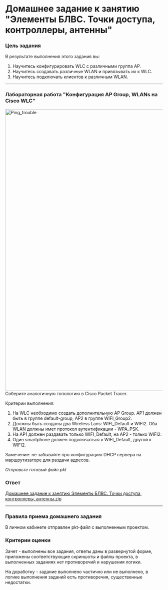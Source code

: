 # Домашнее задание к занятию "Элементы БЛВС. Точки доступа, контроллеры, антенны"

### Цель задания

В результате выполнения этого задания вы:

1) Научитесь конфигурировать WLC c различными группа AP.
2) Научитесь создавать различные WLAN и привязывать их к WLC.
3) Научитесь подключать клиентов к различным WLAN.

---

### Лабораторная работа "Конфигурация AP Group, WLANs на Cisco WLC"

<img width="900" alt="Ping_trouble" src="https://user-images.githubusercontent.com/51816695/170044506-c48a99c0-d6a4-4c3b-9a21-8741f806e04e.png">
Соберите аналогичную топологию в Cisco Packet Tracer.   

Критерии выполнения:
1. На WLC необходимо создать дополнительную AP Group. AP1 должен быть в группе default-group, AP2 в группе WIFI_Group2.
2. Должны быть созданы два Wireless Lans: WIFI_Default и WIFI2. Оба WLAN должны имет протокол аутентификации - WPA_PSK.
3. На AP1 должен раздавать только WIFI_Default, на AP2 - только WIFI2.
4. Один smartphone должен подключаться к WIFI_Default, другой к WIFI2.

Замечение: не забывайте про конфигурацию DHCP сервера на маршрутизаторе для раздачи адресов.

*Отправьте готовый файл pkt*
### Ответ 
[Домашнее задание к занятию Элементы БЛВС. Точки доступа, контроллеры, антенны.zip](https://github.com/Kapotov/wfnt-homeworks/files/14500706/default.zip)

---

### Правила приема домашнего задания

В личном кабинете отправлен pkt-файл с выполненным проектом.


### Критерии оценки

Зачет - выполнены все задания, ответы даны в развернутой форме, приложены соответствующие скриншоты и файлы проекта, в выполненных заданиях нет противоречий и нарушения логики.

На доработку - задание выполнено частично или не выполнено, в логике выполнения заданий есть противоречия, существенные недостатки.
